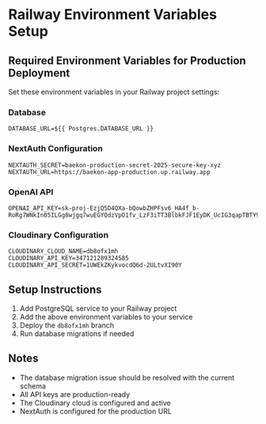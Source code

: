 # Railway Environment Variables Setup

## Required Environment Variables for Production Deployment

Set these environment variables in your Railway project settings:

### Database
```
DATABASE_URL=${{ Postgres.DATABASE_URL }}
```

### NextAuth Configuration
```
NEXTAUTH_SECRET=baekon-production-secret-2025-secure-key-xyz
NEXTAUTH_URL=https://baekon-app-production.up.railway.app
```

### OpenAI API
```
OPENAI_API_KEY=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
```

### Cloudinary Configuration
```
CLOUDINARY_CLOUD_NAME=db8ofx1mh
CLOUDINARY_API_KEY=347121289324585
CLOUDINARY_API_SECRET=1UWEkZKykvocdQ6d-2ULtvXI90Y
```

## Setup Instructions

1. Add PostgreSQL service to your Railway project
2. Add the above environment variables to your service
3. Deploy the `db8ofx1mh` branch
4. Run database migrations if needed

## Notes

- The database migration issue should be resolved with the current schema
- All API keys are production-ready
- The Cloudinary cloud is configured and active
- NextAuth is configured for the production URL
